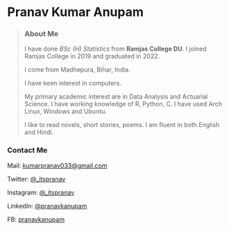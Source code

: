 # Pranav Kumar Anupam
>### About Me
>
>I have done _BSc (H) Statistics_ from **Ramjas College DU**. I joined Ramjas College in 2019 and  graduated in 2022.
>
>I come from Madhepura, Bihar, India. 
>
>I have keen interest in computers. 
>
>My primary academic interest are in Data Analysis and Actuarial Science. I have working knowledge of R, Python, C. I have used Arch Linux, Windows and Ubuntu. 
>
>I like to read novels, short stories, poems. I am fluent in both English and Hindi. 

### Contact Me

Mail: [kumarpranav033@gmail.com](mailto:kumarpranav033@gmail.com)

Twitter: [@_itspranav](https://twitter.com/_itspranav)

Instagram:  [@_itspranav](https://instagram.com/_itspranav)

LinkedIn: [@pranavkanupam](https://www.linkedin.com/in/pranavkanupam/)

FB: [pranavkanupam](https://fb.com/pranavkanupam)
